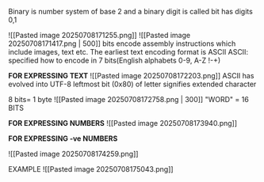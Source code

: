 Binary is number system of base 2 and a binary digit is called bit
has digits 0,1 

![[Pasted image 20250708171255.png]]
![[Pasted image 20250708171417.png | 500]]
bits encode assembly instructions which include images, text etc. The earliest  text encoding format is ASCII
ASCII: specified how to encode in 7 bits(English alphabets 0-9, A-Z !-+)

**FOR EXPRESSING TEXT**
![[Pasted image 20250708172203.png]]
ASCII has evolved into UTF-8 
leftmost bit (0x80) of letter signifies extended character

8 bits= 1 byte
![[Pasted image 20250708172758.png | 300]]
"WORD" = 16 BITS

**FOR EXPRESSING NUMBERS**
![[Pasted image 20250708173940.png]]

**FOR EXPRESSING -ve NUMBERS**

![[Pasted image 20250708174259.png]]

EXAMPLE 
![[Pasted image 20250708175043.png]]